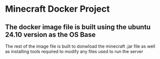 # Minecraft Docker Project
## The docker image file is built using the ubuntu 24.10 version as the OS Base
The rest of the image file is built to donwload the minecraft .jar file as well as installing tools required to modify any files used to run the server
